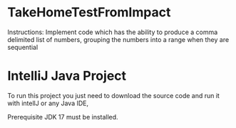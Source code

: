 # TakeHomeTestFromImpact
Instructions: Implement code which has the ability to produce a comma delimited list of numbers, grouping the numbers into a range when they are sequential

# IntelliJ Java Project
To run this project you just need to download the source code and run it with intellJ or any Java IDE,

Prerequisite
JDK 17 must be installed.
